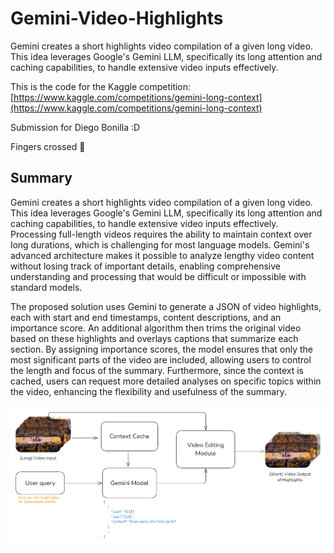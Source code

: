 # Gemini-Video-Highlights
Gemini creates a short highlights video compilation of a given long video. This idea leverages Google's Gemini LLM, specifically its long attention and caching capabilities, to handle extensive video inputs effectively.

This is the code for the Kaggle competition: [https://www.kaggle.com/competitions/gemini-long-context](https://www.kaggle.com/competitions/gemini-long-context)

Submission for Diego Bonilla :D

Fingers crossed 🤞


## Summary
Gemini creates a short highlights video compilation of a given long video. This idea leverages Google's Gemini LLM, specifically its long attention and caching capabilities, to handle extensive video inputs effectively. Processing full-length videos requires the ability to maintain context over long durations, which is challenging for most language models. Gemini's advanced architecture makes it possible to analyze lengthy video content without losing track of important details, enabling comprehensive understanding and processing that would be difficult or impossible with standard models.

The proposed solution uses Gemini to generate a JSON of video highlights, each with start and end timestamps, content descriptions, and an importance score. An additional algorithm then trims the original video based on these highlights and overlays captions that summarize each section. By assigning importance scores, the model ensures that only the most significant parts of the video are included, allowing users to control the length and focus of the summary. Furthermore, since the context is cached, users can request more detailed analyses on specific topics within the video, enhancing the flexibility and usefulness of the summary.

![](./gemini_video_highlights.png)
